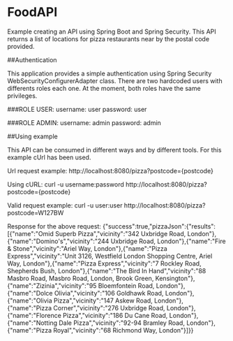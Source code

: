 # FoodAPI

Example creating an API using Spring Boot and Spring Security. This API returns a list of locations for pizza restaurants near by the postal code provided.

##Authentication

This application provides a simple authentication using Spring Security WebSecurityConfigurerAdapter class. There are two hardcoded users with differents roles each one. At the moment, both roles have the same privileges.

  ###ROLE USER:
    username: user
    password: user
    
  ###ROLE ADMIN:
    username: admin
    password: admin
    
##Using example

This API can be consumed in different ways and by different tools. For this example cUrl has been used.

  Url request example:
  http://localhost:8080/pizza?postcode={postcode}

  Using cURL:
  curl -u username:password http://localhost:8080/pizza?postcode={postcode}
  
  Valid request example:
  curl -u user:user http://localhost:8080/pizza?postcode=W127BW
  
  Response for the above request:
  {"success":true,"pizzaJson":{"results":[{"name":"Omid Superb Pizza","vicinity":"342 Uxbridge Road, London"},{"name":"Domino's","vicinity":"244 Uxbridge Road, London"},{"name":"Fire & Stone","vicinity":"Ariel Way, London"},{"name":"Pizza Express","vicinity":"Unit 3126, Westfield London Shopping Centre, Ariel Way, London"},{"name":"Pizza Express","vicinity":"7 Rockley Road, Shepherds Bush, London"},{"name":"The Bird In Hand","vicinity":"88 Masbro Road, Masbro Road, London, Brook Green, Kensington"},{"name":"Zizinia","vicinity":"95 Bloemfontein Road, London"},{"name":"Dolce Olivia","vicinity":"106 Goldhawk Road, London"},{"name":"Olivia Pizza","vicinity":"147 Askew Road, London"},{"name":"Pizza Corner","vicinity":"276 Uxbridge Road, London"},{"name":"Florence Pizza","vicinity":"186 Du Cane Road, London"},{"name":"Notting Dale Pizza","vicinity":"92-94 Bramley Road, London"},{"name":"Pizza Royal","vicinity":"68 Richmond Way, London"}]}}
  







